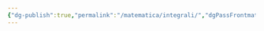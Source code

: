 ```yaml
---
{"dg-publish":true,"permalink":"/matematica/integrali/","dgPassFrontmatter":true,"created":"2024-12-31T14:06:28.993+01:00","updated":"2024-12-31T14:27:22.197+01:00"}
---
```


